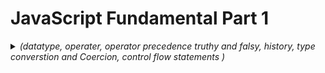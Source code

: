 # JavaScript Fundamental Part 1

<details>

<summary><i>(datatype, operater, operator precedence truthy and falsy, history, type converstion and Coercion, control flow statements )</i></summary>



### **Alert Example**

```javascript
alert("Hello world");
```

### **JavaScript Overview**

JavaScript is a high-level, object-oriented, multi-paradigm programming language. It is used to instruct computers to perform tasks, allowing developers to focus on functionality without worrying about complex details like memory management.

### **Web Applications**

JavaScript can be used for web applications on web servers using Node.js.

### **ES6 and ECMAScript**

![alt text](<images/Screenshot 2024-08-07 at 7.23.43 AM.png>)

ECMAScript (ES6) introduces new features and improvements to the JavaScript language.

![alt text](<images/Screenshot 2024-08-07 at 7.28.45 AM.png>)

### **Script Tag**

Add the script at the end of the body tag:

```html
<script src="script.js"></script>
```

### **Variable Naming**

- Variable names cannot start with a number.
- Variable names can only contain letters, numbers, underscores (`_`), and dollar signs (`$`).
- Avoid using reserved keywords.
- Do not start variable names with uppercase letters, as these are generally used for object naming conventions.
- Write meaningful variable names.

### **Data Types**

**Primitive (7)**:
- `Number`
- `String`
- `Boolean`
- `Undefined` (value taken by a variable that is not defined; e.g., `let children;`)
- `Null` (intentionally empty value)
- `Symbol` (introduced in ES2015; unique and immutable; not commonly used)
- `BigInt` (introduced in ES2020; for larger integers than the `Number` type can hold)

JavaScript has dynamic typing, meaning the type is detected automatically at runtime based on the value.

### **Comments**

- Multi-line comment: `/* */`

### **Variables**

- `let`: For variables that need to be changed.
- `const`: For variables that cannot be changed once assigned and cannot be declared empty. 
  * **First priority is `const` for good practice.**

- `var`: Legacy keyword with function scope. Use `let` instead, which has block scope.

Avoid directly assigning values like `ab = "ab"; console.log(ab);` without proper context or practices.

### **Operators**

#### **Assignment Operators**
- `=`: Assign
- `+`: Concatenate
- `+=`: Add and assign
- `*=`: Multiply and assign
- `x++`: Increment `x` by 1
- `x--`: Decrement `x` by 1

#### **Comparison Operators**
- `>`, `<`, `>=`, `<=`: Output in boolean

### **Operator Precedence**

Operator precedence determines the order in which operators are evaluated.

- **Comma**: `,`
- **Assignment, miscellaneous**: `=`, `+=`, `-=`, `*=`, `/=`, `%=` (assignment operators)
- **Conditional (ternary)**: `? :`
- **Logical OR**: `||`
- **Logical AND**: `&&`
- **Bitwise OR**: `|`
- **Bitwise XOR**: `^`
- **Bitwise AND**: `&`
- **Equality**: `==`, `!=`, `===`, `!==`
- **Relational**: `<`, `<=`, `>`, `>=`, `in`, `instanceof`
- **Shift**: `<<`, `>>`, `>>>`
- **Addition and subtraction**: `+`, `-`
- **Multiplication, division, and remainder**: `*`, `/`, `%`
- **Exponentiation**: `**`
- **Unary plus, unary negation, logical NOT, bitwise NOT, typeof, void, delete, await**: `+`, `-`, `!`, `~`, `typeof`, `void`, `delete`, `await`
- **Increment and decrement**: `++`, `--`
- **Unary negation and plus**: `-`, `+`
- **Grouping**: `(...)`
- **Member access**: `.`
- **Function call**: `()`
- **Optional chaining**: `?.`
- **Array subscript**: `[]`
- **New (with arguments)**: `new ...(...)`
- **New (without arguments)**: `new ...`



**Template Literals**: Allows you to directly embed variables, perform calculations, and write multiline strings easily.

```js
const jonas = `I'm ${firstName}, a ${year - birthYear} year old ${job}`;
```

* **Another name for `if else` is `control structure`.**

### **Type Conversion and Coercion**
---
**Type Conversion**: Manually converting a value from one type to another.

Example:
```js
const age = "12";
console.log(Number(age)); // Returns the Number type of 'age'
```

Note: `Number` doesn't change the original value of `age`, it just returns the converted value.

```js
console.log(Number('Jonas')); // Returns NaN
console.log(typeof NaN); // Returns 'number'
console.log(String(23)); // Converts the number 23 to a string
```

The reason `typeof NaN` returns `number` in JavaScript is because `NaN` (Not-a-Number) is a **special numeric value that represents an invalid or undefined result of a mathematical operation**.

**Type Coercion**: The automatic or implicit conversion of values from one data type to another by JavaScript. It can occur in various situations, such as in comparisons, arithmetic operations, or when manipulating values of different types.

Examples:
```js
2 + 3 + 4 + '5'; // Returns '95' (number + string concatenation)
'10' - '4' - '3' - 2 + '5'; // Returns '15' (string - number operations followed by string concatenation)
```

* **Everything we put in the () of an if statement is an expression which is evaluated as either `true` or `false`.** 


### Truthy and Falsy Values
---

In JavaScript, truthy and falsy values are used to determine the boolean value of an expression or value in a conditional context, such as in an `if` statement or a ternary operator.

**Falsy Values**:
A falsy value is a value that is considered `false` when evaluated in a boolean context. The following values are considered falsy in JavaScript:
- `0`
- `''` (empty string)
- `undefined`
- `null`
- `NaN`
- `false`

**Truthy Values**:
Any value that is not falsy is considered truthy, meaning it evaluates to `true` in a boolean context.

### Equality Operators: `==` vs `===`
---

- `===`: Strict equality operator, which doesn't perform type coercion. Always try to use this one.
- `==`: Loose equality operator that does perform type coercion.



### Boolean Logic
---
![alt text](<images/Screenshot 2024-08-08 at 11.54.35 PM.png>)


### Swith Statement 
---

more readable in some cases
```js
const day = "thursday";

switch(day){
    case 'monday':
        console.log("Plan course structure")
        console.log("go to coding meetup")
        break //if not break , it will continue to next break
    case 'tuesday':
        console.log("preapery theory video")
        break
    case 'tuesday':
        console.log("preapery theory video")
        break
    case 'wednesday':
    case 'thursday':
        console.log("react part")
        break
    case 'friday':
        console.log("record videos")
        break
    case 'saturday':
    case 'sunday':
        console.log("enjoy the weekend")
        break
    default:
        console.log("not a valid day")
}
```


### Statement and Expression
---
Expression : piece of code that produce the value
Statement : Bigger piece of code, doesn't produce value itself, perform some action complete code


### The conditional(Ternary) Operator
---
<i>(operator always produce value and its a expression)</i>

```js
const age = 23
age>= 18 ? console.log("I like to drink wine") : console.log("I like to drink water")

const drink = age >= 18 ? "wine" : "water"
console.log(drink)

console.log(`I like to drink ${age>=18 ? "wine" : "water"}`)
```
A Brief History of Javascript

![alt text](<images/Screenshot 2024-08-09 at 9.05.47 AM.png>)

![alt text](<images/Screenshot 2024-08-09 at 9.10.29 AM Medium.jpeg>)

![alt text](<images/Screenshot 2024-08-09 at 9.14.35 AM.png>)

<details>




  